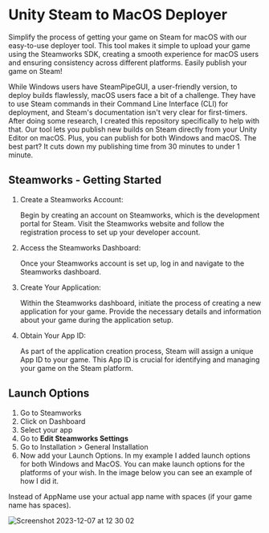 # Unity Steam to MacOS Deployer

Simplify the process of getting your game on Steam for macOS with our easy-to-use deployer tool. This tool makes it simple to upload your game using the Steamworks SDK, creating a smooth experience for macOS users and ensuring consistency across different platforms. Easily publish your game on Steam!

While Windows users have SteamPipeGUI, a user-friendly version, to deploy builds flawlessly, macOS users face a bit of a challenge. They have to use Steam commands in their Command Line Interface (CLI) for deployment, and Steam's documentation isn't very clear for first-timers. After doing some research, I created this repository specifically to help with that. Our tool lets you publish new builds on Steam directly from your Unity Editor on macOS. Plus, you can publish for both Windows and macOS. The best part? It cuts down my publishing time from 30 minutes to under 1 minute.

## Steamworks - Getting Started

1. Create a Steamworks Account:

    Begin by creating an account on Steamworks, which is the development portal for Steam.
    Visit the Steamworks website and follow the registration process to set up your developer account.

2. Access the Steamworks Dashboard:

    Once your Steamworks account is set up, log in and navigate to the Steamworks dashboard.

3. Create Your Application:

    Within the Steamworks dashboard, initiate the process of creating a new application for your game.
    Provide the necessary details and information about your game during the application setup.

4. Obtain Your App ID:

    As part of the application creation process, Steam will assign a unique App ID to your game.
    This App ID is crucial for identifying and managing your game on the Steam platform. 

## Launch Options

1. Go to Steamworks
2. Click on Dashboard
3. Select your app
4. Go to **Edit Steamworks Settings**
5. Go to Installation > General Installation
6. Now add your Launch Options. In my example I added launch options for both Windows and MacOS. You can make launch options for the platforms of your wish. In the image below you can see an example of how I did it.

Instead of AppName use your actual app name with spaces (if your game name has spaces).

![Screenshot 2023-12-07 at 12 30 02](https://github.com/tomicz/unity-steam-macos-deployer/assets/7763133/cfe16859-8175-46be-9071-7a45aad71d09)